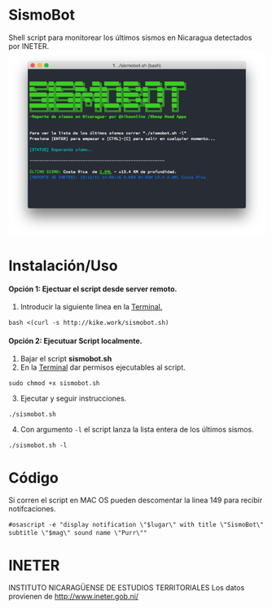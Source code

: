 # SismoBot
Shell script para monitorear los últimos sismos en Nicaragua detectados por INETER.
![alt tag](https://raw.githubusercontent.com/kikeonline/sismobot/master/readme/screen.png)

# Instalación/Uso

#### Opción 1: Ejectuar el script desde server remoto.
1. Introducir la siguiente linea en la [Terminal.](https://www.google.com.ni/search?q=google+search+link&oq=google+search+link&aqs=chrome..69i57j69i64.3252j0j4&sourceid=chrome&es_sm=119&ie=UTF-8#q=terminal+window&pws=1) 
  
  ```shell
  bash <(curl -s http://kike.work/sismobot.sh)
  ```

#### Opción 2: Ejecutuar Script localmente.
1. Bajar el script **sismobot.sh**
2. En la [Terminal](https://www.google.com.ni/search?q=google+search+link&oq=google+search+link&aqs=chrome..69i57j69i64.3252j0j4&sourceid=chrome&es_sm=119&ie=UTF-8#q=terminal+window&pws=1) dar permisos ejecutables al script.
  
  ```shell
  sudo chmod +x sismobot.sh
  ```
3. Ejecutar y seguir instrucciones.
  
  ```shell
  ./sismobot.sh
  ```
4. Con argumento ```-l``` el script lanza la lista entera de los últimos sismos.
  
  ```shell
  ./sismobot.sh -l
  ```

# Código
Si corren el script en MAC OS pueden descomentar la linea 149 para recibir notifcaciones.
```shel
#osascript -e "display notification \"$lugar\" with title \"SismoBot\" subtitle \"$mag\" sound name \"Purr\""
```


# INETER
INSTITUTO NICARAGÜENSE DE ESTUDIOS TERRITORIALES
Los datos provienen de http://www.ineter.gob.ni/
